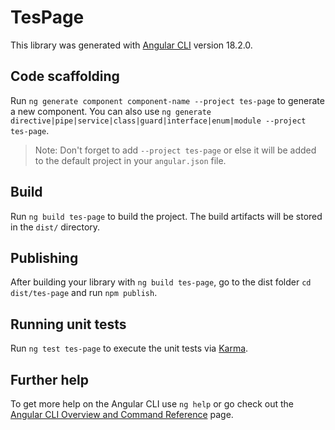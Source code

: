 # TesPage

This library was generated with [Angular CLI](https://github.com/angular/angular-cli) version 18.2.0.

## Code scaffolding

Run `ng generate component component-name --project tes-page` to generate a new component. You can also use `ng generate directive|pipe|service|class|guard|interface|enum|module --project tes-page`.
> Note: Don't forget to add `--project tes-page` or else it will be added to the default project in your `angular.json` file. 

## Build

Run `ng build tes-page` to build the project. The build artifacts will be stored in the `dist/` directory.

## Publishing

After building your library with `ng build tes-page`, go to the dist folder `cd dist/tes-page` and run `npm publish`.

## Running unit tests

Run `ng test tes-page` to execute the unit tests via [Karma](https://karma-runner.github.io).

## Further help

To get more help on the Angular CLI use `ng help` or go check out the [Angular CLI Overview and Command Reference](https://angular.dev/tools/cli) page.

